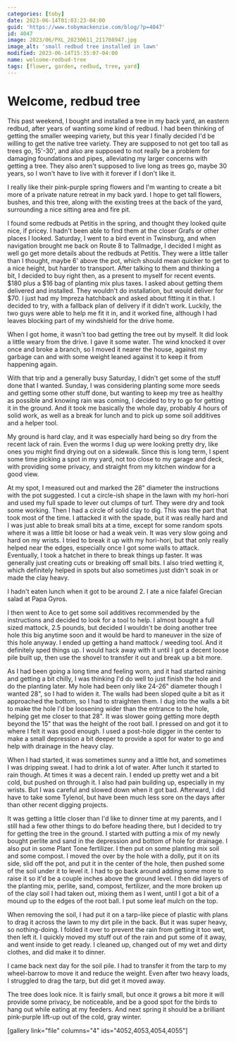 ```yaml
---
categories: [toby]
date: 2023-06-14T01:03:23-04:00
guid: 'https://www.tobymackenzie.com/blog/?p=4047'
id: 4047
image: 2023/06/PXL_20230611_211708947.jpg
image_alt: 'small redbud tree installed in lawn'
modified: 2023-06-14T15:35:07-04:00
name: welcome-redbud-tree
tags: [flower, garden, redbud, tree, yard]
---
```


Welcome, redbud tree
====================

This past weekend, I bought and installed a tree in my back yard, an eastern redbud, after years of wanting some kind of redbud.  I had been thinking of getting the smaller weeping variety, but this year I finally decided I'd be willing to get the native tree variety.<!--more-->  They are supposed to not get too tall as trees go, 15'-30', and also are supposed to not really be a problem for damaging foundations and pipes, alleviating my larger concerns with getting a tree.  They also aren't supposed to live long as trees go, maybe 30 years, so I won't have to live with it forever if I don't like it.

I really like their pink-purple spring flowers and I'm wanting to create a bit more of a private nature retreat in my back yard.  I hope to get tall flowers, bushes, and this tree, along with the existing trees at the back of the yard, surrounding a nice sitting area and fire pit.

I found some redbuds at Petitis in the spring, and thought they looked quite nice, if pricey.  I hadn't been able to find them at the closer Grafs or other places I looked.  Saturday, I went to a bird event in Twinsburg, and when navigation brought me back on Route 8 to Tallmadge, I decided I might as well go get more details about the redbuds at Petitis.  They were a little taller than I thought, maybe 6' above the pot, which should mean quicker to get to a nice height, but harder to transport.  After talking to them and thinking a bit, I decided to buy right then, as a present to myself for recent events.  $180 plus a $16 bag of planting mix plus taxes.  I asked about getting them delivered and installed.  They wouldn't do installation, but would deliver for $70.  I just had my Impreza hatchback and asked about fitting it in that.  I decided to try, with a fallback plan of delivery if it didn't work.  Luckily, the two guys were able to help me fit it in, and it worked fine, although I had leaves blocking part of my windshield for the drive home.

When I got home, it wasn't too bad getting the tree out by myself.  It did look a little weary from the drive.  I gave it some water.  The wind knocked it over once and broke a branch, so I moved it nearer the house, against my garbage can and with some weight leaned against it to keep it from happening again.

With that trip and a generally busy Saturday, I didn't get some of the stuff done that I wanted.  Sunday, I was considering planting some more seeds and getting some other stuff done, but wanting to keep my tree as healthy as possible and knowing rain was coming, I decided to try to go for getting it in the ground.  And it took me basically the whole day, probably 4 hours of solid work, as well as a break for lunch and to pick up some soil additives and a helper tool.

My ground is hard clay, and it was especially hard being so dry from the recent lack of rain.  Even the worms I dug up were looking pretty dry, like ones you might find drying out on a sidewalk.  Since this is long term, I spent some time picking a spot in my yard, not too close to my garage and deck, with providing some privacy, and straight from my kitchen window for a good view.

At my spot, I measured out and marked the 28" diameter the instructions with the pot suggested.  I cut a circle-ish shape in the lawn with my hori-hori and used my full spade to lever out clumps of turf.  They were dry and took some working.  Then I had a circle of solid clay to dig.  This was the part that took most of the time.  I attacked it with the spade, but it was really hard and I was just able to break small bits at a time, except for some random spots where it was a little bit loose or had a weak vein.  It was very slow going and hard on my wrists.  I tried to break it up with my hori-hori, but that only really helped near the edges, especially once I got some walls to attack.  Eventually, I took a hatchet in there to break things up faster.  It was generally just creating cuts or breaking off small bits.  I also tried wetting it, which definitely helped in spots but also sometimes just didn't soak in or made the clay heavy.

I hadn't eaten lunch when it got to be around 2.  I ate a nice falafel Grecian salad at Papa Gyros.

I then went to Ace to get some soil additives recommended by the instructions and decided to look for a tool to help.  I almost bought a full sized mattock, 2.5 pounds, but decided I wouldn't be doing another tree hole this big anytime soon and it would be hard to maneuver in the size of this hole anyway.  I ended up getting a hand mattock / weeding tool.  And it definitely sped things up.  I would hack away with it until I got a decent loose pile built up, then use the shovel to transfer it out and break up a bit more.

As I had been going a long time and feeling worn, and it had started raining and getting a bit chilly, I was thinking I'd do well to just finish the hole and do the planting later.  My hole had been only like 24-26" diameter though I wanted 28", so I had to widen it.  The walls had been sloped quite a bit as it approached the bottom, so I had to straighten them.  I dug into the walls a bit to make the hole I'd be loosening wider than the entrance to the hole, helping get me closer to that 28".  It was slower going getting more depth beyond the 15" that was the height of the root ball.  I pressed on and got it to where I felt it was good enough.  I used a post-hole digger in the center to make a small depression a bit deeper to provide a spot for water to go and help with drainage in the heavy clay.

When I had started, it was sometimes sunny and a little hot, and sometimes I was dripping sweat.  I had to drink a lot of water.  After lunch it started to rain though.  At times it was a decent rain.  I ended up pretty wet and a bit cold, but pushed on through it.  I also had pain building up, especially in my wrists.  But I was careful and slowed down when it got bad.  Afterward, I did have to take some Tylenol, but have been much less sore on the days after than other recent digging projects.

It was getting a little closer than I'd like to dinner time at my parents, and I still had a few other things to do before heading there, but I decided to try for getting the tree in the ground.  I started with putting a mix of my newly bought perlite and sand in the depression and bottom of hole for drainage.  I also put in some Plant Tone fertilizer.  I then put on some planting mix soil and some compost.  I moved the over by the hole with a dolly, put it on its side, slid off the pot, and put it in the center of the hole, then pushed some of the soil under it to level it.  I had to go back around adding some more to raise it so it'd be a couple inches above the ground level.  I then did layers of the planting mix, perlite, sand, compost, fertilizer, and the more broken up of the clay soil I had taken out, mixing them as I went, until I got a bit of a mound up to the edges of the root ball.  I put some leaf mulch on the top.

When removing the soil, I had put it on a tarp-like piece of plastic with plans to drag it across the lawn to my dirt pile in the back.  But it was super heavy, so nothing-doing.  I folded it over to prevent the rain from getting it too wet, then left it.  I quickly moved my stuff out of the rain and put some of it away, and went inside to get ready.  I cleaned up, changed out of my wet and dirty clothes, and did make it to dinner.

I came back next day for the soil pile.  I had to transfer it from the tarp to my wheel-barrow to move it and reduce the weight.  Even after two heavy loads, I struggled to drag the tarp, but did get it moved away.

The tree does look nice.  It is fairly small, but once it grows a bit more it will provide some privacy, be noticeable, and be a good spot for the birds to hang out while eating at my feeders.  And next spring it should be a brilliant pink-purple lift-up out of the cold, gray winter.

[gallery link="file" columns="4" ids="4052,4053,4054,4055"]

